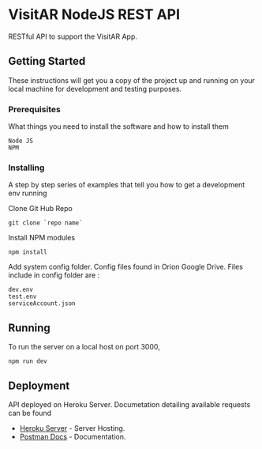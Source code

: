 # VisitAR NodeJS REST API

RESTful API to support the VisitAR App.  

## Getting Started

These instructions will get you a copy of the project up and running on your local machine for development and testing purposes.

### Prerequisites

What things you need to install the software and how to install them

```
Node JS
NPM
```

### Installing

A step by step series of examples that tell you how to get a development env running

Clone Git Hub Repo

```
git clone `repo name`
```

Install NPM modules

```
npm install
```

Add system config folder. Config files found in Orion Google Drive. Files include in config folder are :

```
dev.env
test.env
serviceAccount.json
```

## Running

To run the server on a local host on port 3000, 

```
npm run dev
```

## Deployment

API deployed on Heroku Server.
Documetation detailing available requests can be found

* [Heroku Server](https://orion-visitar.herokuapp.com) - Server Hosting.
* [Postman Docs](https://documenter.getpostman.com/view/9761994/SWE9ZwdP?version=latest) - Documentation.
